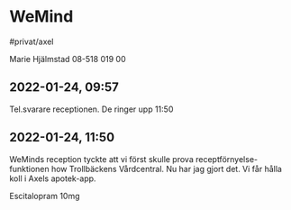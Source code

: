 # WeMind
#privat/axel

Marie Hjälmstad
08-518 019 00

## 2022-01-24, 09:57
Tel.svarare receptionen. De ringer upp 11:50

## 2022-01-24, 11:50
WeMinds reception tyckte att vi först skulle prova receptförnyelse-funktionen how Trollbäckens Vårdcentral. Nu har jag gjort det. Vi får hålla koll i Axels apotek-app.

Escitalopram 10mg
